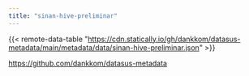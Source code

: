 ```yaml
---
title: "sinan-hive-preliminar"
---
```


{{< remote-data-table "https://cdn.statically.io/gh/dankkom/datasus-metadata/main/metadata/data/sinan-hive-preliminar.json" >}}

https://github.com/dankkom/datasus-metadata
